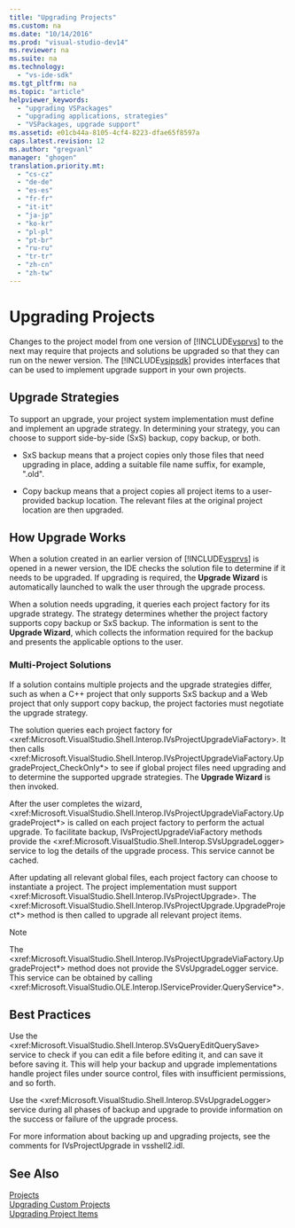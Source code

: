 ```yaml
---
title: "Upgrading Projects"
ms.custom: na
ms.date: "10/14/2016"
ms.prod: "visual-studio-dev14"
ms.reviewer: na
ms.suite: na
ms.technology: 
  - "vs-ide-sdk"
ms.tgt_pltfrm: na
ms.topic: "article"
helpviewer_keywords: 
  - "upgrading VSPackages"
  - "upgrading applications, strategies"
  - "VSPackages, upgrade support"
ms.assetid: e01cb44a-8105-4cf4-8223-dfae65f8597a
caps.latest.revision: 12
ms.author: "gregvanl"
manager: "ghogen"
translation.priority.mt: 
  - "cs-cz"
  - "de-de"
  - "es-es"
  - "fr-fr"
  - "it-it"
  - "ja-jp"
  - "ko-kr"
  - "pl-pl"
  - "pt-br"
  - "ru-ru"
  - "tr-tr"
  - "zh-cn"
  - "zh-tw"
---
```

# Upgrading Projects
Changes to the project model from one version of [!INCLUDE[vsprvs](../codequality/includes/vsprvs_md.md)] to the next may require that projects and solutions be upgraded so that they can run on the newer version. The [!INCLUDE[vsipsdk](../extensibility/includes/vsipsdk_md.md)] provides interfaces that can be used to implement upgrade support in your own projects.  
  
## Upgrade Strategies  
 To support an upgrade, your project system implementation must define and implement an upgrade strategy. In determining your strategy, you can choose to support side-by-side (SxS) backup, copy backup, or both.  
  
-   SxS backup means that a project copies only those files that need upgrading in place, adding a suitable file name suffix, for example, ".old".  
  
-   Copy backup means that a project copies all project items to a user-provided backup location. The relevant files at the original project location are then upgraded.  
  
## How Upgrade Works  
 When a solution created in an earlier version of [!INCLUDE[vsprvs](../codequality/includes/vsprvs_md.md)] is opened in a newer version, the IDE checks the solution file to determine if it needs to be upgraded. If upgrading is required, the **Upgrade Wizard** is automatically launched to walk the user through the upgrade process.  
  
 When a solution needs upgrading, it queries each project factory for its upgrade strategy. The strategy determines whether the project factory supports copy backup or SxS backup. The information is sent to the **Upgrade Wizard**, which collects the information required for the backup and presents the applicable options to the user.  
  
### Multi-Project Solutions  
 If a solution contains multiple projects and the upgrade strategies differ, such as when a C++ project that only supports SxS backup and a Web project that only support copy backup, the project factories must negotiate the upgrade strategy.  
  
 The solution queries each project factory for \<xref:Microsoft.VisualStudio.Shell.Interop.IVsProjectUpgradeViaFactory>. It then calls \<xref:Microsoft.VisualStudio.Shell.Interop.IVsProjectUpgradeViaFactory.UpgradeProject_CheckOnly*> to see if global project files need upgrading and to determine the supported upgrade strategies. The **Upgrade Wizard** is then invoked.  
  
 After the user completes the wizard, \<xref:Microsoft.VisualStudio.Shell.Interop.IVsProjectUpgradeViaFactory.UpgradeProject*> is called on each project factory to perform the actual upgrade. To facilitate backup, IVsProjectUpgradeViaFactory methods provide the \<xref:Microsoft.VisualStudio.Shell.Interop.SVsUpgradeLogger> service to log the details of the upgrade process. This service cannot be cached.  
  
 After updating all relevant global files, each project factory can choose to instantiate a project. The project implementation must support \<xref:Microsoft.VisualStudio.Shell.Interop.IVsProjectUpgrade>. The \<xref:Microsoft.VisualStudio.Shell.Interop.IVsProjectUpgrade.UpgradeProject*> method is then called to upgrade all relevant project items.  
  
> [!NOTE]
>  The \<xref:Microsoft.VisualStudio.Shell.Interop.IVsProjectUpgradeViaFactory.UpgradeProject*> method does not provide the SVsUpgradeLogger service. This service can be obtained by calling \<xref:Microsoft.VisualStudio.OLE.Interop.IServiceProvider.QueryService*>.  
  
## Best Practices  
 Use the \<xref:Microsoft.VisualStudio.Shell.Interop.SVsQueryEditQuerySave> service to check if you can edit a file before editing it, and can save it before saving it. This will help your backup and upgrade implementations handle project files under source control, files with insufficient permissions, and so forth.  
  
 Use the \<xref:Microsoft.VisualStudio.Shell.Interop.SVsUpgradeLogger> service during all phases of backup and upgrade to provide information on the success or failure of the upgrade process.  
  
 For more information about backing up and upgrading projects, see the comments for IVsProjectUpgrade in vsshell2.idl.  
  
## See Also  
 [Projects](../extensibility/projects.md)   
 [Upgrading Custom Projects](../misc/upgrading-custom-projects.md)   
 [Upgrading Project Items](../misc/upgrading-project-items.md)